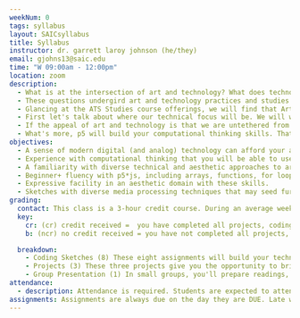 ```yaml
---
weekNum: 0
tags: syllabus
layout: SAICsyllabus
title: Syllabus
instructor: dr. garrett laroy johnson (he/they)
email: gjohns13@saic.edu
time: "W 09:00am - 12:00pm"
location: zoom
description:
  - What is at the intersection of art and technology? What does technology help us understand about art? How does art deepen our understanding of technology? Is all art technological?
  - These questions undergird art and technology practices and studies. In this course, we'll begin to approach these generative problems by beginning to develop our technical facility and expressivity with a creative coding tool.
  - Glancing at the ATS Studies course offerings, we will find that Art and Technology Studies is much more diverse and broad than digital art (generative art, interactive art, games, simulation, and machine learning), including neon fabrication, light art, robotics, bioart and biodesign, olfactory art, holography... Why then are we focusing on a single skillset?
  - First let's talk about where our technical focus will be. We will work with a programming environment called p5*js. p5 is a version of Processing, a toolkit made for artists by artists. p5 is technically a library for the programming language JavaScript. One nice thing you will soon discover is that JavaScript is used in programming for the web, and so it will be very easy for us to share our creations with each other. This also means we will identify clear pathways from this work into netart, interactive art, generative art and more utilitarian skills like website building. Interactive installation, digital-physical computing, performance, games, experimental electronic literature, and simulations will not be far off either.
  - If the appeal of art and technology is that we are untethered from specific media, why focus on p5, which is ostensibly a language for produing images? In short, your journey has to start somewhere. In the past I have experimented with versions of this course where we dip our toes into physical computing and games. While these arguably provide a better introduction to the breadth of skills within SAIC's ATS department, the courses were we focus on one toolkit allows students to get to a satisfying level of expertise by the end of the semester.
  - What's more, p5 will build your computational thinking skills. That means that you'll have both a basis for programming that will transfer over to other media processing systems (python, max/msp, touch designer, adobe, etc.) as well as the analytic capacity for understanding the technologies than envelop us and scaffold our communities.
objectives:
  - A sense of modern digital (and analog) technology can afford your art practice
  - Experience with computational thinking that you will be able to use to understand the technical systems of everyday life.
  - A familiarity with diverse technical and aesthetic approaches to art and technology broadly, as well as the unique offerings of the Art and Technology Studies department at SAIC.
  - Beginner+ fluency with p5*js, including arrays, functions, for loops, if conditions, and the JS object.
  - Expressive facility in an aesthetic domain with these skills.
  - Sketches with diverse media processing techniques that may seed further work
grading:
  contact: This class is a 3-hour credit course. During an average week, you will be expected to spend 6 hours on homework per class. Homework will primarily consist of assignment completions, project development, project documentation, and written assignments. See the SAIC Contact / Credit hour policy for a detailed explanation for how homework time is calculated on a per-credit-hour basis.
  key:
    cr: (cr) credit received =  you have completed all projects, coding sketches, and relevent group projects. Your assignments reflect your own learning of the assigned readings that week, while also demonstrating the growth of your own expressive style. You have missed a maximum of two unexcused absences.
    b: (ncr) no credit received = you have not completed all projects, coding sketches, or relevant group projects. Or, you may have completed these, but not reflected your own learning or growth in the process. Or, you have more than two unexcused absences.

  breakdown:
    - Coding Sketches (8) These eight assignments will build your technical skills. They are assigned in weeks when we are not prepping for projects.
    - Projects (3) These three projects give you the opportunity to bring your artistic practice together with the technical skills you've developed.
    - Group Presentation (1) In small groups, you'll prepare readings,
attendance:
  - description: Attendance is required. Students are expected to attend all classes and be present for the full duration of each class. In class time is for instruction. When possible, instructors will make time for students to work independently on projects. Unless special permission is granted by the instructor, students are required to remain in class during this independent work time. Announcements and directions will be given at the beginning of class so it is important that you arrive on time. Absences, late arrivals, and leaving class early will reflect negatively on your grade. Communicate with your instructors if there are serious or extenuating circumstances that prevent you from arriving on time or from participating fully. Be prepared to present a doctor’s note if an absence is due to illness.
assignments: Assignments are always due on the day they are DUE. Late work is not acceptable because of the fact that in-class activities are often closely tied to sharing and discussing assignments. Late work undermines your own learning as well as the learning community of the class as a whole.
---
```

